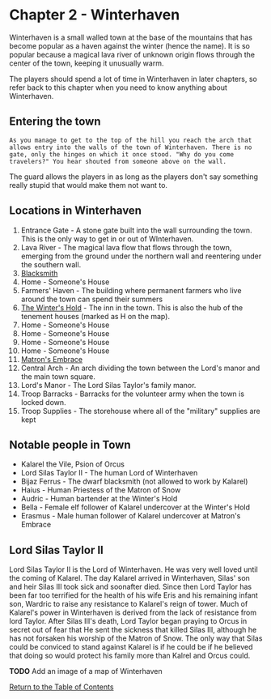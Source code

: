 # Chapter 2 - Winterhaven

Winterhaven is a small walled town at the base of the mountains that has become popular as a haven against the winter (hence the name). It is so popular because a magical lava river of unknown origin flows through the center of the town, keeping it unusually warm.

The players should spend a lot of time in Winterhaven in later chapters, so refer back to this chapter when you need to know anything about Winterhaven.

## Entering the town

    As you manage to get to the top of the hill you reach the arch that allows entry into the walls of the town of Winterhaven. There is no gate, only the hinges on which it once stood. "Why do you come travelers?" You hear shouted from someone above on the wall.

The guard allows the players in as long as the players don't say something really stupid that would make them not want to.

## Locations in Winterhaven

1. Entrance Gate - A stone gate built into the wall surrounding the town. This is the only way to get in or out of WInterhaven.
2. Lava River - The magical lava flow that flows through the town, emerging from the ground under the northern wall and reentering  under the southern wall.
3. [Blacksmith](blacksmith.md)
4. Home - Someone's House
5. Farmers' Haven - The building where permanent farmers who live around the town can spend their summers
6. [The Winter's Hold](wintershold.md) - The inn in the town. This is also the hub of the tenement houses (marked as H on the map).
7. Home - Someone's House
8. Home - Someone's House
9. Home - Someone's House
10. Home - Someone's House
11. [Matron's Embrace](temple.md)
12. Central Arch - An arch dividing the town between the Lord's manor and the main town square.
13. Lord's Manor - The Lord Silas Taylor's family manor.
14. Troop Barracks - Barracks for the volunteer army when the town is locked down.
15. Troop Supplies - The storehouse where all of the "military" supplies are kept

## Notable people in Town

- Kalarel the Vile, Psion of Orcus
- Lord Silas Taylor II - The  human Lord of Winterhaven
- Bijaz Ferrus - The dwarf blacksmith (not allowed to work by Kalarel)
- Haius - Human Priestess of the Matron of Snow
- Audric - Human bartender at the Winter's Hold
- Bella - Female elf follower of Kalarel undercover at the Winter's Hold
- Erasmus - Male human follower of Kalarel undercover at Matron's Embrace

## Lord Silas Taylor II

Lord Silas Taylor II is the Lord of Winterhaven. He was very well loved until the coming of Kalarel. The day Kalarel arrived in Winterhaven, Silas' son and heir Silas III took sick and soonafter died. Since then Lord Taylor has been far too terrified for the health of his wife Eris and his remaining infant son, Wardric to raise any resistance to Kalarel's reign of tower. Much of Kalarel's power in Winterhaven is derived from the lack of resistance from lord Taylor. After Silas III's death, Lord Taylor began praying to Orcus in secret out of fear that He sent the sickness that killed Silas III, although he has not forsaken his worship of the Matron of Snow. The only way that Silas could be conviced to stand against Kalarel is if he could be if he believed that doing so would protect his family more than Kalrel and Orcus could.

**TODO** Add an image of a map of Winterhaven

[Return to the Table of Contents](index.md)
